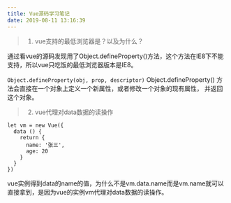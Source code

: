 ```yaml
---
title: Vue源码学习笔记
date: 2019-08-11 13:16:39
---
```


> 1. vue支持的最低浏览器是？以及为什么？

通过看vue的源码发现用了Object.defineProperty()方法，这个方法在IE8下不能支持，所以vue只吃饭的最低浏览器版本是IE8。

<code>Object.defineProperty(obj, prop, descriptor)</code>
Object.defineProperty() 方法会直接在一个对象上定义一个新属性，或者修改一个对象的现有属性， 并返回这个对象。

> 2. vue代理对data数据的读操作

```
let vm = new Vue({
  data () {
    return {
      name: '张三',
      age: 20
    }
  }
})
```
vue实例得到data的name的值，为什么不是vm.data.name而是vm.name就可以直接拿到，是因为vue的实例vm代理对data数据的读操作。
